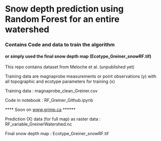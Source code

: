 # Snow depth prediction using Random Forest for an entire watershed
### Contains Code and data to train the algorithm
#### or simply used the final snow depth map (Ecotype_Greiner_snowRF.tif)

This repo contains dataset from Meloche et al. (unpublished yet)

Training data are magnaprobe measurements or point observations (y) with all topographic and ecotype parameters for training (x)

Training data : magnaprobe_clean_Greiner.csv

Code in notebook : RF_Greiner_Github.ipynb

**** Soon on www.grimp.ca ******

Prediction (X) data (for full map) as raster data : RF_variable_GreinerWatershed.nc

Final snow depth map : Ecotype_Greiner_snowRF.tif
